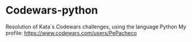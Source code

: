 # Codewars-python
Resolution of Kata´s Codewars challenges, using the language Python
My profile: https://www.codewars.com/users/PePacheco
